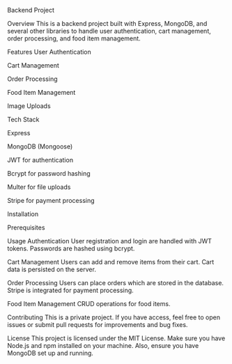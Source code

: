 Backend Project





Overview
This is a backend project built with Express, MongoDB, and several other libraries to handle user authentication, cart management, order processing, and food item management.


Features
User Authentication

Cart Management

Order Processing

Food Item Management

Image Uploads



Tech Stack


Express

MongoDB (Mongoose)

JWT for authentication

Bcrypt for password hashing

Multer for file uploads

Stripe for payment processing

Installation

Prerequisites


Usage
Authentication
User registration and login are handled with JWT tokens.
Passwords are hashed using bcrypt.



Cart Management
Users can add and remove items from their cart.
Cart data is persisted on the server.



Order Processing
Users can place orders which are stored in the database.
Stripe is integrated for payment processing.



Food Item Management
CRUD operations for food items.



Contributing
This is a private project. If you have access, feel free to open issues or submit pull requests for improvements and bug fixes.




License
This project is licensed under the MIT License.
Make sure you have Node.js and npm installed on your machine. Also, ensure you have MongoDB set up and running.
